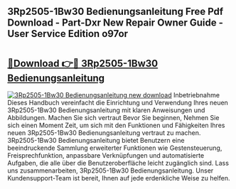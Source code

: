 ## 3Rp2505-1Bw30 Bedienungsanleitung Free Pdf Download - Part-Dxr New Repair Owner Guide - User Service Edition o97or

# <h2><a href="http://df2vc1u.blite.top/?on=3Rp2505-1Bw30+Bedienungsanleitung">🔗Download 👉🔴 3Rp2505-1Bw30 Bedienungsanleitung</a></h2>

[![3Rp2505-1Bw30 Bedienungsanleitung new download](https://i.imgur.com/lujVjoI.png)](http://df2vc1u.blite.top/?on=3Rp2505-1Bw30+Bedienungsanleitung)
Inbetriebnahme Dieses Handbuch vereinfacht die Einrichtung und Verwendung Ihres neuen 3Rp2505-1Bw30 Bedienungsanleitung mit klaren Anweisungen und Abbildungen. Machen Sie sich vertraut Bevor Sie beginnen, Nehmen Sie sich einen Moment Zeit, um sich mit den Funktionen und Fähigkeiten Ihres neuen 3Rp2505-1Bw30 Bedienungsanleitung vertraut zu machen. 3Rp2505-1Bw30 Bedienungsanleitung bietet Benutzern eine beeindruckende Sammlung erweiterter Funktionen wie Gestensteuerung, Freisprechfunktion, anpassbare Verknüpfungen und automatisierte Aufgaben, die alle über die Benutzeroberfläche leicht zugänglich sind. Lass uns zusammenarbeiten, 3Rp2505-1Bw30 Bedienungsanleitung. Unser Kundensupport-Team ist bereit, Ihnen auf jede erdenkliche Weise zu helfen.
